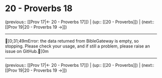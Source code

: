 # 20 - Proverbs 18

(previous:: [[Prov 17|← 20 - Proverbs 17]]) | (up:: [[20 - Proverbs]]) | (next:: [[Prov 19|20 - Proverbs 19 →]])

***
[0;31;49mError: the data returned from BibleGateway is empty, so stopping. Please check your usage, and if still a problem, please raise an issue on GitHub.[0m

***

(previous:: [[Prov 17|← 20 - Proverbs 17]]) | (up:: [[20 - Proverbs]]) | (next:: [[Prov 19|20 - Proverbs 19 →]])
